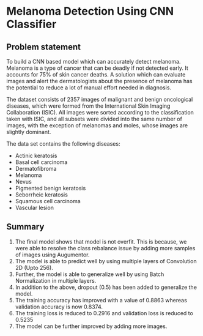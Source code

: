 # Melanoma Detection Using CNN Classifier

## Problem statement

To build a CNN based model which can accurately detect melanoma. Melanoma is a type of cancer that can be deadly if not detected early. It accounts for 75% of skin cancer deaths. A solution which can evaluate images and alert the dermatologists about the presence of melanoma has the potential to reduce a lot of manual effort needed in diagnosis.

The dataset consists of 2357 images of malignant and benign oncological diseases, which were formed from the International Skin Imaging Collaboration (ISIC). All images were sorted according to the classification taken with ISIC, and all subsets were divided into the same number of images, with the exception of melanomas and moles, whose images are slightly dominant.

The data set contains the following diseases:

- Actinic keratosis
- Basal cell carcinoma
- Dermatofibroma
- Melanoma
- Nevus
- Pigmented benign keratosis
- Seborrheic keratosis
- Squamous cell carcinoma
- Vascular lesion

## Summary

1. The final model shows that model is not overfit. This is because, we were able to resolve the class rebalance issue by adding more samples of images using Augumentor.
2. The model is able to predict well by using multiple layers of Convolution 2D (Upto 256).
3. Further, the model is able to generalize well by using Batch Normalization in multiple layers.
4. In addition to the above, dropout (0.5) has been added to generalize the model.
5. The training accuracy has improved with a value of 0.8863 whereas validation accuracy is now 0.8374.
6. The training loss is reduced to 0.2916 and validation loss is reduced to 0.5235
7. The model can be further improved by adding more images.
